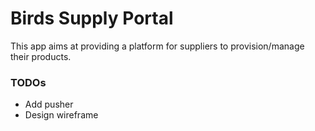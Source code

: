 # Birds Supply Portal

This app aims at providing a platform for suppliers to provision/manage their products.

### TODOs
* Add pusher
* Design wireframe
